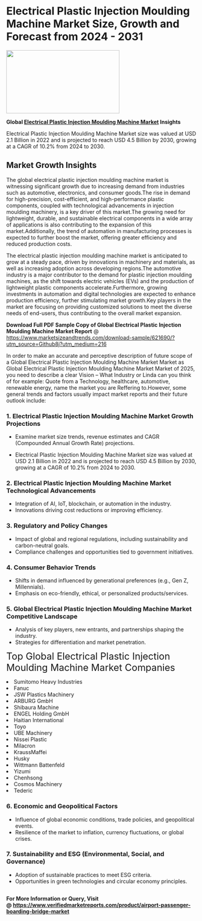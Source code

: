 <H1>Electrical Plastic Injection Moulding Machine Market Size, Growth and Forecast from 2024 - 2031</H1><img class="aligncenter size-medium wp-image-584254" src="https://thirdeyenews.in/wp-content/uploads/2024/09/Global-Market-Research-300x168.jpeg" alt="" width="300" height="168" /><p><strong>Global&nbsp;<a href="https://www.marketsizeandtrends.com/download-sample/621690/?utm_source=Github8j?utm_medium=216">Electrical Plastic Injection Moulding Machine Market</a> Insights</strong></p><p>Electrical Plastic Injection Moulding Machine Market size was valued at USD 2.1 Billion in 2022 and is projected to reach USD 4.5 Billion by 2030, growing at a CAGR of 10.2% from 2024 to 2030.</p><p><h2>Market Growth Insights</h2> <p>The global electrical plastic injection moulding machine market is witnessing significant growth due to increasing demand from industries such as automotive, electronics, and consumer goods.The rise in demand for high-precision, cost-efficient, and high-performance plastic components, coupled with technological advancements in injection moulding machinery, is a key driver of this market.The growing need for lightweight, durable, and sustainable electrical components in a wide array of applications is also contributing to the expansion of this market.Additionally, the trend of automation in manufacturing processes is expected to further boost the market, offering greater efficiency and reduced production costs.</p> <p>The electrical plastic injection moulding machine market is anticipated to grow at a steady pace, driven by innovations in machinery and materials, as well as increasing adoption across developing regions.The automotive industry is a major contributor to the demand for plastic injection moulding machines, as the shift towards electric vehicles (EVs) and the production of lightweight plastic components accelerate.Furthermore, growing investments in automation and digital technologies are expected to enhance production efficiency, further stimulating market growth.Key players in the market are focusing on providing customized solutions to meet the diverse needs of end-users, thus contributing to the overall market expansion.</p> <p><span class=""><strong>Download Full PDF Sample Copy of Global Electrical Plastic Injection Moulding Machine Market Report</strong> @ <a href="https://www.marketsizeandtrends.com/download-sample/621690/?utm_source=Github8j?utm_medium=216" target="_blank">https://www.marketsizeandtrends.com/download-sample/621690/?utm_source=Github8j?utm_medium=216</a></span></p><p>In order to make an accurate and perceptive description of future scope of a Global&nbsp;Electrical Plastic Injection Moulding Machine Market Market as Global&nbsp;Electrical Plastic Injection Moulding Machine Market Market of 2025, you need to describe a clear Vision &ndash; What Industry or Linda can you think of for example: Quote from a Technology, healthcare, automotive, renewable energy, name the market you are Reffering to.However, some general trends and factors usually impact market reports and their future outlook include:</p><h3>1.&nbsp;<strong>Electrical Plastic Injection Moulding Machine Market Growth Projections</strong></h3><ul><li>Examine market size trends, revenue estimates and CAGR (Compounded Annual Growth Rate) projections.</li><li><p>Electrical Plastic Injection Moulding Machine Market size was valued at USD 2.1 Billion in 2022 and is projected to reach USD 4.5 Billion by 2030, growing at a CAGR of 10.2% from 2024 to 2030.</p></li></ul><h3>2.&nbsp;<strong>Electrical Plastic Injection Moulding Machine Market Technological Advancements</strong></h3><ul><li>Integration of AI, IoT, blockchain, or automation in the industry.</li><li>Innovations driving cost reductions or improving efficiency.</li></ul><h3>3.&nbsp;<strong>Regulatory and Policy Changes</strong></h3><ul><li>Impact of global and regional regulations, including sustainability and carbon-neutral goals.</li><li>Compliance challenges and opportunities tied to government initiatives.</li></ul><h3>4.&nbsp;<strong>Consumer Behavior Trends</strong></h3><ul><li>Shifts in demand influenced by generational preferences (e.g., Gen Z, Millennials).</li><li>Emphasis on eco-friendly, ethical, or personalized products/services.</li></ul><h3>5.&nbsp;<strong>Global Electrical Plastic Injection Moulding Machine Market Competitive Landscape</strong></h3><ul><li>Analysis of key players, new entrants, and partnerships shaping the industry.</li><li>Strategies for differentiation and market penetration.</li></ul><p data-pm-slice="1 1 []"><span style="color: inherit; font-family: inherit; font-size: 25px;">Top Global Electrical Plastic Injection Moulding Machine Market Companies</span></p><div class="" data-test-id=""><p><li>Sumitomo Heavy Industries</li><li> Fanuc</li><li> JSW Plastics Machinery</li><li> ARBURG GmbH</li><li> Shibaura Machine</li><li> ENGEL Holding GmbH</li><li> Haitian International</li><li> Toyo</li><li> UBE Machinery</li><li> Nissei Plastic</li><li> Milacron</li><li> KraussMaffei</li><li> Husky</li><li> Wittmann Battenfeld</li><li> Yizumi</li><li> Chenhsong</li><li> Cosmos Machinery</li><li> Tederic</li></p></div><h3>6.&nbsp;<strong>Economic and Geopolitical Factors</strong></h3><ul><li>Influence of global economic conditions, trade policies, and geopolitical events.</li><li>Resilience of the market to inflation, currency fluctuations, or global crises.</li></ul><h3>7.&nbsp;<strong>Sustainability and ESG (Environmental, Social, and Governance)</strong></h3><ul><li>Adoption of sustainable practices to meet ESG criteria.</li><li>Opportunities in green technologies and circular economy principles.</li></ul><h2><strong style="font-size: 14px;">For More Information or Query, Visit @&nbsp;</strong><a style="background-color: #ffffff; font-size: 14px;" href="https://www.marketsizeandtrends.com/report/electrical-plastic-injection-moulding-machine-market/" target="_blank">https://www.verifiedmarketreports.com/product/airport-passenger-boarding-bridge-market</a></h2>